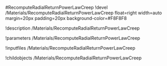 <!-- MOOSE Object Documentation Stub: Remove this when content is added. -->
#RecomputeRadialReturnPowerLawCreep
!devel /Materials/RecomputeRadialReturnPowerLawCreep float=right width=auto margin=20px padding=20px background-color=#F8F8F8

!description /Materials/RecomputeRadialReturnPowerLawCreep

!parameters /Materials/RecomputeRadialReturnPowerLawCreep

!inputfiles /Materials/RecomputeRadialReturnPowerLawCreep

!childobjects /Materials/RecomputeRadialReturnPowerLawCreep
